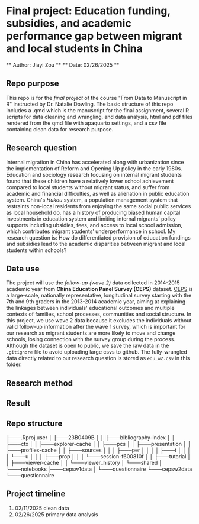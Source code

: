 # Final project: Education funding, subsidies, and academic performance gap between migrant and local students in China
** Author: Jiayi Zou **
** Date: 02/26/2025 **

## Repo purpose 
This repo is for the *final project* of the course "From Data to Manuscript in R" instructed by Dr. Natalie Dowling.
The basic structure of this repo includes a .qmd which is the manuscript for the final assignment, several R scripts for data cleaning and wrangling, and data analysis, html and pdf files rendered from the qmd file with apaquarto settings, and a csv file containing clean data for research purpose.

## Research question
Internal migration in China has accelerated along with urbanization since the implementation of Reform and Opening Up policy in the early 1980s. Education and sociology research focusing on internal migrant students found that these children have a relatively lower school achievement compared to local students without migrant status, and suffer from academic and financial difficulties, as well as alienation in public education system. 
China's *Hukou* system, a population management system that restraints non-local residents from enjoying the same social public services as local household do, has a history of producing biased human capital investments in education system and limiting internal migrants’ policy supports including ubsidies, fees, and access to local school admission, which contributes migrant students’ underperformance in school.
My research question is: How do differentiated provision of education fundings and subsidies lead to the academic disparities between migrant and local students within schools?

## Data use
The project will use the *follow-up (wave 2)* data collected in 2014-2015 academic year from **China Education Panel Survey (CEPS)** dataset.
[CEPS](http://ceps.ruc.edu.cn/English/Home.htm) is a large-scale, nationally representative, longitudinal survey starting with the 7th and 9th graders in the 2013-2014 academic year, aiming at explaining the linkages between individuals' educational outcomes and multiple contexts of families, school processes, communities and social structure.
In this project, we use wave 2 data because it excludes the individuals without valid follow-up information after the wave 1 survey, which is important for our research as migrant students are more likely to move and change schools, losing connection with the survey group during the process.
Although the dataset is open to public, we save the raw data in the `.gitignore` file to avoid uploading large csvs to github. 
The fully-wrangled data directly related to our research question is stored as `edu_w2.csv` in this folder.

## Research method

## Result

## Repo structure
<!-- TREEVIEW START -->
├───.Rproj.user
│   ├───23B0409B
│   │   ├───bibliography-index
│   │   ├───ctx
│   │   ├───explorer-cache
│   │   ├───pcs
│   │   ├───presentation
│   │   ├───profiles-cache
│   │   ├───sources
│   │   │   ├───per
│   │   │   │   ├───t
│   │   │   │   └───u
│   │   │   ├───prop
│   │   │   └───session-f600810f
│   │   ├───tutorial
│   │   ├───viewer-cache
│   │   └───viewer_history
│   └───shared
│       └───notebooks
├───cepsw1data
│   └───questionnaire
└───cepsw2data
    └───questionnaire
<!-- TREEVIEW END -->

## Project timeline
1. 02/11/2025 clean data 
2. 02/26/2025 primary data analysis